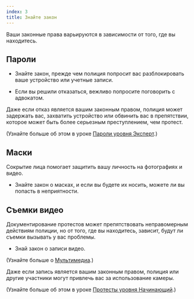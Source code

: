 ```yaml
---
index: 3
title: Знайте закон
---
```

Ваши законные права варьируются в зависимости от того, где вы находитесь.

## Пароли

*   Знайте закон, прежде чем полиция попросит вас разблокировать ваше устройство или учетные записи.

*   Если вы решили отказаться, вежливо попросите поговорить с адвокатом.

Даже если отказ является вашим законным правом, полиция может задержать вас, захватить устройство или обвинить вас в препятствии, которое может быть более серьезным преступлением, чем протест.

(Узнайте больше об этом в уроке [Пароли уровня Эксперт](umbrella://information/passwords/expert).)

## Маски

Сокрытие лица помогает защитить вашу личность на фотографиях и видео.

*   Знайте закон о масках, и если вы будете их носить, можете ли вы попасть в неприятности.

## Съемки видео

Документирование протестов может препятствовать неправомерным действиям полиции, но от того, где вы находитесь, зависит, будут ли съемки вызывать у вас проблемы.

*   Знай закон о записи видео.

(Узнайте больше о [Мультимедиа](umbrella://communications/online-privacy/beginner/s_multimedia.md).)

Даже если запись является вашим законным правом, полиция или другие участники могут привлечь вас за использование камеры.

(Узнайте больше об этом в уроке [Протесты уровня Начинающий](umbrella://work/protests/beginner).)